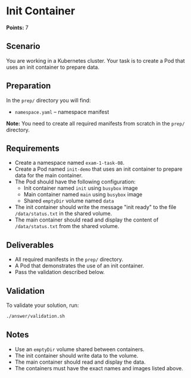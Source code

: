 # Init Container

**Points:** 7

## Scenario
You are working in a Kubernetes cluster. Your task is to create a Pod that uses an init container to prepare data.

## Preparation
In the `prep/` directory you will find:
- `namespace.yaml` – namespace manifest

**Note:** You need to create all required manifests from scratch in the `prep/` directory.

## Requirements
- Create a namespace named `exam-1-task-08`.
- Create a Pod named `init-demo` that uses an init container to prepare data for the main container.
- The Pod should have the following configuration:
  - Init container named `init` using `busybox` image
  - Main container named `main` using `busybox` image
  - Shared `emptyDir` volume named `data`
- The init container should write the message "init ready" to the file `/data/status.txt` in the shared volume.
- The main container should read and display the content of `/data/status.txt` from the shared volume.

## Deliverables
- All required manifests in the `prep/` directory.
- A Pod that demonstrates the use of an init container.
- Pass the validation described below.

## Validation
To validate your solution, run:

```sh
./answer/validation.sh
```

## Notes
- Use an `emptyDir` volume shared between containers.
- The init container should write data to the volume.
- The main container should read and display the data.
- The containers must have the exact names and images listed above.